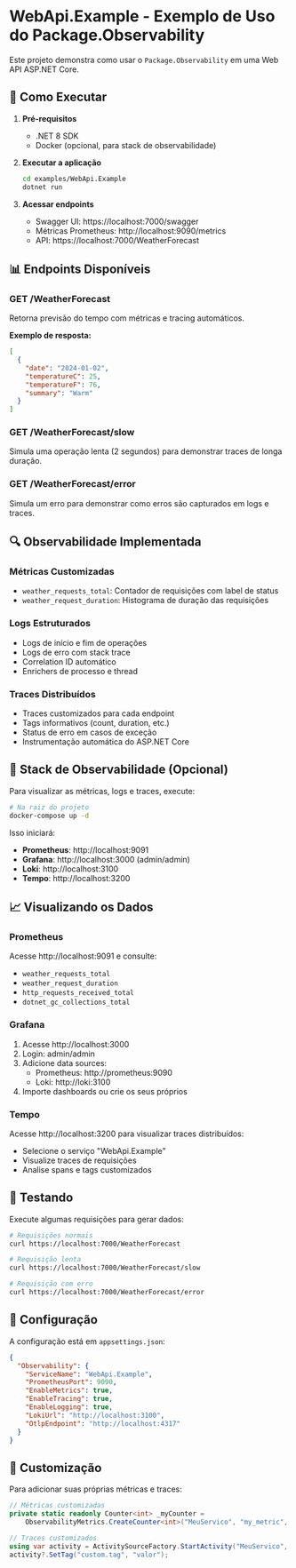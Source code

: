 # WebApi.Example - Exemplo de Uso do Package.Observability

Este projeto demonstra como usar o `Package.Observability` em uma Web API ASP.NET Core.

## 🚀 Como Executar

1. **Pré-requisitos**
   - .NET 8 SDK
   - Docker (opcional, para stack de observabilidade)

2. **Executar a aplicação**
   ```bash
   cd examples/WebApi.Example
   dotnet run
   ```

3. **Acessar endpoints**
   - Swagger UI: https://localhost:7000/swagger
   - Métricas Prometheus: http://localhost:9090/metrics
   - API: https://localhost:7000/WeatherForecast

## 📊 Endpoints Disponíveis

### GET /WeatherForecast
Retorna previsão do tempo com métricas e tracing automáticos.

**Exemplo de resposta:**
```json
[
  {
    "date": "2024-01-02",
    "temperatureC": 25,
    "temperatureF": 76,
    "summary": "Warm"
  }
]
```

### GET /WeatherForecast/slow
Simula uma operação lenta (2 segundos) para demonstrar traces de longa duração.

### GET /WeatherForecast/error
Simula um erro para demonstrar como erros são capturados em logs e traces.

## 🔍 Observabilidade Implementada

### Métricas Customizadas
- `weather_requests_total`: Contador de requisições com label de status
- `weather_request_duration`: Histograma de duração das requisições

### Logs Estruturados
- Logs de início e fim de operações
- Logs de erro com stack trace
- Correlation ID automático
- Enrichers de processo e thread

### Traces Distribuídos
- Traces customizados para cada endpoint
- Tags informativos (count, duration, etc.)
- Status de erro em casos de exceção
- Instrumentação automática do ASP.NET Core

## 🐳 Stack de Observabilidade (Opcional)

Para visualizar as métricas, logs e traces, execute:

```bash
# Na raiz do projeto
docker-compose up -d
```

Isso iniciará:
- **Prometheus**: http://localhost:9091
- **Grafana**: http://localhost:3000 (admin/admin)
- **Loki**: http://localhost:3100
- **Tempo**: http://localhost:3200

## 📈 Visualizando os Dados

### Prometheus
Acesse http://localhost:9091 e consulte:
- `weather_requests_total`
- `weather_request_duration`
- `http_requests_received_total`
- `dotnet_gc_collections_total`

### Grafana
1. Acesse http://localhost:3000
2. Login: admin/admin
3. Adicione data sources:
   - Prometheus: http://prometheus:9090
   - Loki: http://loki:3100
4. Importe dashboards ou crie os seus próprios

### Tempo
Acesse http://localhost:3200 para visualizar traces distribuídos:
- Selecione o serviço "WebApi.Example"
- Visualize traces de requisições
- Analise spans e tags customizados

## 🧪 Testando

Execute algumas requisições para gerar dados:

```bash
# Requisições normais
curl https://localhost:7000/WeatherForecast

# Requisição lenta
curl https://localhost:7000/WeatherForecast/slow

# Requisição com erro
curl https://localhost:7000/WeatherForecast/error
```

## 📝 Configuração

A configuração está em `appsettings.json`:

```json
{
  "Observability": {
    "ServiceName": "WebApi.Example",
    "PrometheusPort": 9090,
    "EnableMetrics": true,
    "EnableTracing": true,
    "EnableLogging": true,
    "LokiUrl": "http://localhost:3100",
    "OtlpEndpoint": "http://localhost:4317"
  }
}
```

## 🔧 Customização

Para adicionar suas próprias métricas e traces:

```csharp
// Métricas customizadas
private static readonly Counter<int> _myCounter = 
    ObservabilityMetrics.CreateCounter<int>("MeuServico", "my_metric", "count", "Descrição");

// Traces customizados
using var activity = ActivitySourceFactory.StartActivity("MeuServico", "MinhaOperacao");
activity?.SetTag("custom.tag", "valor");
```